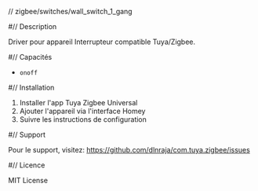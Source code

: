 // zigbee/switches/wall_switch_1_gang

#// Description

Driver pour appareil Interrupteur compatible Tuya/Zigbee.

#// Capacités

- `onoff`

#// Installation

1. Installer l'app Tuya Zigbee Universal
2. Ajouter l'appareil via l'interface Homey
3. Suivre les instructions de configuration

#// Support

Pour le support, visitez: https://github.com/dlnraja/com.tuya.zigbee/issues

#// Licence

MIT License
